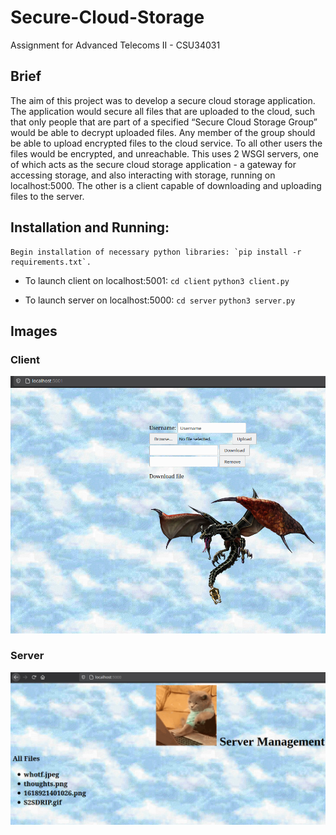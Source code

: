 # Secure-Cloud-Storage
Assignment for Advanced Telecoms II - CSU34031 

## Brief
The aim of this project was to develop a secure cloud storage application. The application would secure all files that are uploaded to the cloud, such that only people that are part of a specified “Secure Cloud Storage Group”  would  be  able  to  decrypt uploaded files. Any member of the group should be able to upload encrypted files to the cloud service. To all other users the files would be encrypted, and unreachable. This uses 2 WSGI servers, one of which acts as the secure cloud storage application - a gateway for accessing storage, and also interacting with storage, running on localhost:5000. The other is a client capable of downloading and uploading files to the server.

## Installation and Running:
    Begin installation of necessary python libraries: `pip install -r requirements.txt`.
* To launch client on localhost:5001:
    `cd client`
    `python3 client.py`

* To launch server on localhost:5000:
    `cd server`
    `python3 server.py`

## Images

### Client
<img src="images/client.png">

### Server
<img src="images/server.png">